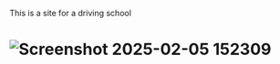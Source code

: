 This is a site for a driving school

# ![Screenshot 2025-02-05 152309](https://github.com/user-attachments/assets/876c161f-8acd-49bc-afdd-d2bf677aad1b)
